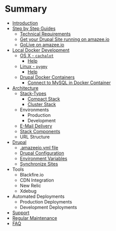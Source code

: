 # Summary

* [Introduction](README.md)
* [Step by Step Guides](step_by_step_guides/step_by_step_guides.md)
  * [Technical Requirements](step_by_step_guides/technical_requirements.md)
  * [Get your Drupal Site running on amazee.io](step_by_step_guides/get_your_drupal_site_running_on_amazeeio.md)
  * [GoLive on amazee.io](step_by_step_guides/golive_on_amazeeio.md)
* [Local Docker Development](local_docker_development/local_docker_development.md)
  * [OS X - `cachalot`](local_docker_development/os_x_cachalot.md)
    * [Help](local_docker_development/os_x_cachalot/help.md)
  * [Linux - `pygmy`](local_docker_development/linux_pygmy.md)
    * [Help](local_docker_development/pygmy/help.md)
  * [Drupal Docker Containers](local_docker_development/drupal_site_containers.md)
    * [Connect to MySQL in Docker Container](local_docker_development/connect_to_mysql_from_external.md)
* [Architecture](architecture/architecture.md)
  * [Stack-Types](architecture/stack-types.md)
    * [Compact Stack](architecture/stack-types/compact.md)
    * [Cluster Stack](architecture/stack-types/cluster.md)
  * Environments
    * Production
    * Development
  * [E-Mail Delivery](architecture/e-mail_delivery.md)
  * [Stack Components](architecture/components.md)
  * URL Structure
* [Drupal](drupal/drupal.md)
  * [.amazeeio.yml file](drupal/amazeeioyml_file.md)
  * [Drupal Configuration](drupal/settingsphpfiles.md)
  * [Environment Variables](drupal/environment_variables.md)
  * [Synchronize Sites](drupal/synchronize_sites.md)
* Tools
  * Blackfire.io
  * CDN Integration
  * New Relic
  * Xdebug
* Automated Deployments
  * Production Deployments
  * Development Deployments
* [Support](support.md)
* [Regular Maintenance](regular_maintenance.md)
* [FAQ](faq.md)
